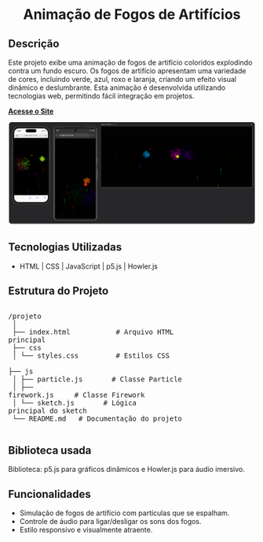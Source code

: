 <h1 align="center"> Animação de Fogos de Artifícios</h1>

## Descrição
Este projeto exibe uma animação de fogos de artifício coloridos explodindo contra um fundo escuro. Os fogos de artifício apresentam uma variedade de cores, incluindo verde, azul, roxo e laranja, criando um efeito visual dinâmico e deslumbrante.
Esta animação é desenvolvida utilizando tecnologias web, permitindo fácil integração em projetos.

[**Acesse o Site**](https://fernandojesuss.github.io/Fogos_Artificios/)

![Cardapio](https://github.com/FernandoJesuss/Fogos_Artificios/blob/main/img/Fogos.png)


## Tecnologias Utilizadas

- HTML | CSS | JavaScript | p5.js | Howler.js

## Estrutura do Projeto

<div style="display: flex; flex-direction: column; font-family: monospace; white-space: pre;">
  
/projeto <br>
│ <br>
├── index.html &nbsp; &nbsp; &nbsp; &nbsp; &nbsp; # Arquivo HTML principal <br>
├── css <br>
│   └── styles.css &nbsp; &nbsp; &nbsp; &nbsp;    # Estilos CSS <br>
├── js <br>
│   ├── particle.js &nbsp; &nbsp; &nbsp;          # Classe Particle <br>
│   ├── firework.js &nbsp; &nbsp;                 # Classe Firework <br>
│   └── sketch.js &nbsp; &nbsp; &nbsp;            # Lógica principal do sketch <br>
└── README.md &nbsp;                              # Documentação do projeto

</div>

## Biblioteca usada 
Biblioteca: p5.js para gráficos dinâmicos e Howler.js para áudio imersivo.

## Funcionalidades
- Simulação de fogos de artifício com partículas que se espalham.
- Controle de áudio para ligar/desligar os sons dos fogos.
- Estilo responsivo e visualmente atraente.







